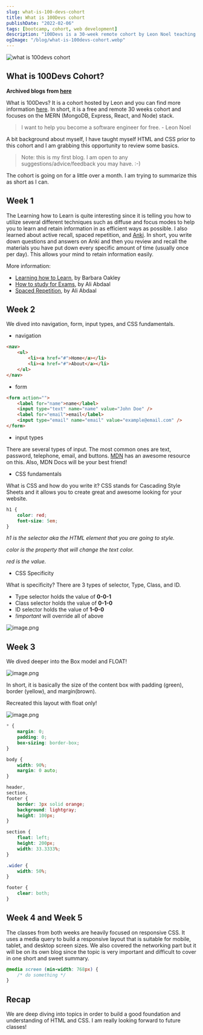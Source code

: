 ```yaml
---
slug: what-is-100-devs-cohort
title: What is 100Devs cohort
publishDate: "2022-02-06"
tags: [bootcamp, cohort, web development]
description: "100Devs is a 30-week remote cohort by Leon Noel teaching MongoDB, Express, React, Node stack & Anki for studying."
ogImage: "/blog/what-is-100devs-cohort.webp"
---
```


![what is 100devs cohort](/blog/what-is-100devs-cohort.webp)

## What is 100Devs Cohort?

**Archived blogs from [here](https://victoriacheng15.hashnode.dev/100devs-cohort)**

What is 100Devs? It is a cohort hosted by Leon and you can find more information [here](https://leonnoel.com/100devs/). In short, it is a free and remote 30 weeks cohort and focuses on the MERN (MongoDB, Express, React, and Node) stack.

> I want to help you become a software engineer for free. - Leon Noel

A bit background about myself, I have taught myself HTML and CSS prior to this cohort and I am grabbing this opportunity to review some basics.

> Note: this is my first blog. I am open to any suggestions/advice/feedback you may have. :-)

The cohort is going on for a little over a month. I am trying to summarize this as short as I can.

## Week 1

The Learning how to Learn is quite interesting since it is telling you how to utilize several different techniques such as diffuse and focus modes to help you to learn and retain information in as efficient ways as possible. I also learned about active recall, spaced repetition, and [Anki](https://apps.ankiweb.net/). In short, you write down questions and answers on Anki and then you review and recall the materials you have put down every specific amount of time (usually once per day). This allows your mind to retain information easily.

More information:

- [Learning how to Learn](https://www.coursera.org/learn/learning-how-to-learn), by Barbara Oakley
- [How to study for Exams](https://www.youtube.com/watch?v=ukLnPbIffxE), by Ali Abdaal
- [Spaced Repetition](https://www.youtube.com/watch?v=Z-zNHHpXoMM), by Ali Abdaal

## Week 2

We dived into navigation, form, input types, and CSS fundamentals.

- navigation

```html
<nav>
	<ul>
		<li><a href="#">Home</a></li>
		<li><a href="#">About</a></li>
	</ul>
</nav>
```

- form

```html
<form action="">
	<label for="name">name</label>
	<input type="text" name="name" value="John Doe" />
	<label for="email">email</label>
	<input type="email" name="email" value="example@email.com" />
</form>
```

- input types

There are several types of input. The most common ones are text, password, telephone, email, and buttons. [MDN](https://developer.mozilla.org/en-US/docs/Learn/Forms/HTML5_input_types) has an awesome resource on this. Also, MDN Docs will be your best friend!

- CSS fundamentals

What is CSS and how do you write it? CSS stands for Cascading Style Sheets and it allows you to create great and awesome looking for your website.

```css
h1 {
	color: red;
	font-size: 5em;
}
```

_h1 is the selector aka the HTML element that you are going to style._

_color is the property that will change the text color._

_red is the value._

- CSS Specificity

What is specificity? There are 3 types of selector, Type, Class, and ID.

- Type selector holds the value of **0-0-1**
- Class selector holds the value of **0-1-0**
- ID selector holds the value of **1-0-0**
- _!important_ will override all of above

![image.png](https://cdn.hashnode.com/res/hashnode/image/upload/v1644166544526/89ha8ahry.png)

## Week 3

We dived deeper into the Box model and FLOAT!

![image.png](https://cdn.hashnode.com/res/hashnode/image/upload/v1644166902966/Ev3TYFNdpL.png)

In short, it is basically the size of the content box with padding (green), border (yellow), and margin(brown).

Recreated this layout with float only!

![image.png](https://cdn.hashnode.com/res/hashnode/image/upload/v1644167035914/aspFkPdGN.png)

```css
* {
	margin: 0;
	padding: 0;
	box-sizing: border-box;
}

body {
	width: 90%;
	margin: 0 auto;
}

header,
section,
footer {
	border: 3px solid orange;
	background: lightgray;
	height: 100px;
}

section {
	float: left;
	height: 200px;
	width: 33.3333%;
}

.wider {
	width: 50%;
}

footer {
	clear: both;
}
```

## Week 4 and Week 5

The classes from both weeks are heavily focused on responsive CSS. It uses a media query to build a responsive layout that is suitable for mobile, tablet, and desktop screen sizes. We also covered the networking part but it will be on its own blog since the topic is very important and difficult to cover in one short and sweet summary.

```css
@media screen (min-width: 768px) {
	/* do something */
}
```

## Recap

We are deep diving into topics in order to build a good foundation and understanding of HTML and CSS. I am really looking forward to future classes!
